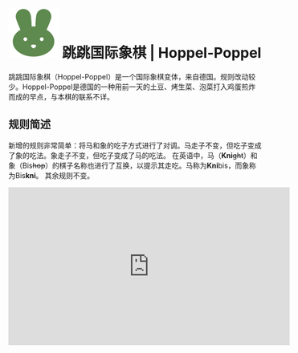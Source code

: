 # ![Hoppelpoppel](https://github.com/gbtami/pychess-variants/blob/master/static/icons/Hoppelpoppel.svg) 跳跳国际象棋 | Hoppel-Poppel

跳跳国际象棋（Hoppel-Poppel）是一个国际象棋变体，来自德国。规则改动较少。Hoppel-Poppel是德国的一种用前一天的土豆、烤生菜、泡菜打入鸡蛋煎炸而成的早点，与本棋的联系不详。 

## 规则简述

新增的规则非常简单：将马和象的吃子方式进行了对调。马走子不变，但吃子变成了象的吃法。象走子不变，但吃子变成了马的吃法。
在英语中，马（**Kni**~~ght~~）和象（Bis~~hop~~）的棋子名称也进行了互换，以提示其走吃。马称为**Kni**bis，而象称为Bis**kni**。
其余规则不变。

<iframe width="560" height="315" src="https://www.youtube.com/embed/LWl8nMYrONM" frameborder="0" allowfullscreen></iframe>

